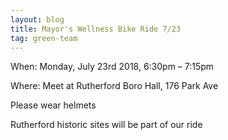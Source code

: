 ```yaml
---
layout: blog
title: Mayor's Wellness Bike Ride 7/23
tag: green-team
---
```


When: Monday, July 23rd 2018, 6:30pm – 7:15pm

Where: Meet at Rutherford Boro Hall, 176 Park Ave  

Please wear helmets


Rutherford historic sites will be part of our ride
